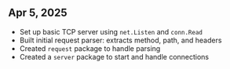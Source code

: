 ## Apr 5, 2025
- Set up basic TCP server using `net.Listen` and `conn.Read`
- Built initial request parser: extracts method, path, and headers
- Created `request` package to handle parsing
- Created a `server` package to start and handle connections
